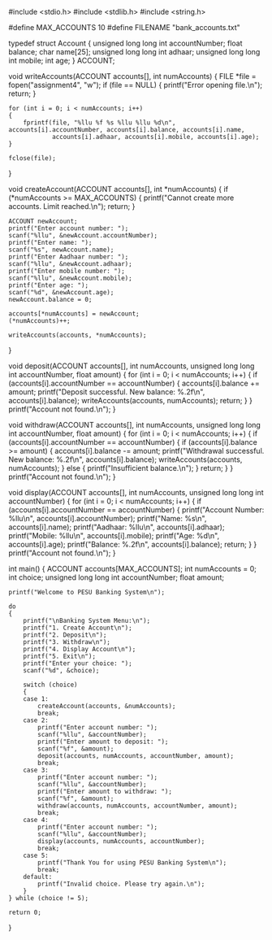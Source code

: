 #include <stdio.h>
#include <stdlib.h>
#include <string.h>

#define MAX_ACCOUNTS 10
#define FILENAME "bank_accounts.txt"

typedef struct Account
{
    unsigned long long int accountNumber;
    float balance;
    char name[25];
    unsigned long long int adhaar;
    unsigned long long int mobile;
    int age;
} ACCOUNT;

void writeAccounts(ACCOUNT accounts[], int numAccounts)
{
    FILE *file = fopen("assignment4", "w");
    if (file == NULL)
    {
        printf("Error opening file.\n");
        return;
    }

    for (int i = 0; i < numAccounts; i++)
    {
        fprintf(file, "%llu %f %s %llu %llu %d\n", accounts[i].accountNumber, accounts[i].balance, accounts[i].name,
                accounts[i].adhaar, accounts[i].mobile, accounts[i].age);
    }

    fclose(file);
}

void createAccount(ACCOUNT accounts[], int *numAccounts)
{
    if (*numAccounts >= MAX_ACCOUNTS)
    {
        printf("Cannot create more accounts. Limit reached.\n");
        return;
    }

    ACCOUNT newAccount;
    printf("Enter account number: ");
    scanf("%llu", &newAccount.accountNumber);
    printf("Enter name: ");
    scanf("%s", newAccount.name);
    printf("Enter Aadhaar number: ");
    scanf("%llu", &newAccount.adhaar);
    printf("Enter mobile number: ");
    scanf("%llu", &newAccount.mobile);
    printf("Enter age: ");
    scanf("%d", &newAccount.age);
    newAccount.balance = 0;

    accounts[*numAccounts] = newAccount;
    (*numAccounts)++;

    writeAccounts(accounts, *numAccounts);
}

void deposit(ACCOUNT accounts[], int numAccounts, unsigned long long int accountNumber, float amount)
{
    for (int i = 0; i < numAccounts; i++)
    {
        if (accounts[i].accountNumber == accountNumber)
        {
            accounts[i].balance += amount;
            printf("Deposit successful. New balance: %.2f\n", accounts[i].balance);
            writeAccounts(accounts, numAccounts);
            return;
        }
    }
    printf("Account not found.\n");
}

void withdraw(ACCOUNT accounts[], int numAccounts, unsigned long long int accountNumber, float amount)
{
    for (int i = 0; i < numAccounts; i++)
    {
        if (accounts[i].accountNumber == accountNumber)
        {
            if (accounts[i].balance >= amount)
            {
                accounts[i].balance -= amount;
                printf("Withdrawal successful. New balance: %.2f\n", accounts[i].balance);
                writeAccounts(accounts, numAccounts);
            }
            else
            {
                printf("Insufficient balance.\n");
            }
            return;
        }
    }
    printf("Account not found.\n");
}

void display(ACCOUNT accounts[], int numAccounts, unsigned long long int accountNumber)
{
    for (int i = 0; i < numAccounts; i++)
    {
        if (accounts[i].accountNumber == accountNumber)
        {
            printf("Account Number: %llu\n", accounts[i].accountNumber);
            printf("Name: %s\n", accounts[i].name);
            printf("Aadhaar: %llu\n", accounts[i].adhaar);
            printf("Mobile: %llu\n", accounts[i].mobile);
            printf("Age: %d\n", accounts[i].age);
            printf("Balance: %.2f\n", accounts[i].balance);
            return;
        }
    }
    printf("Account not found.\n");
}

int main()
{
    ACCOUNT accounts[MAX_ACCOUNTS];
    int numAccounts = 0;
    int choice;
    unsigned long long int accountNumber;
    float amount;

    printf("Welcome to PESU Banking System\n");

    do
    {
        printf("\nBanking System Menu:\n");
        printf("1. Create Account\n");
        printf("2. Deposit\n");
        printf("3. Withdraw\n");
        printf("4. Display Account\n");
        printf("5. Exit\n");
        printf("Enter your choice: ");
        scanf("%d", &choice);

        switch (choice)
        {
        case 1:
            createAccount(accounts, &numAccounts);
            break;
        case 2:
            printf("Enter account number: ");
            scanf("%llu", &accountNumber);
            printf("Enter amount to deposit: ");
            scanf("%f", &amount);
            deposit(accounts, numAccounts, accountNumber, amount);
            break;
        case 3:
            printf("Enter account number: ");
            scanf("%llu", &accountNumber);
            printf("Enter amount to withdraw: ");
            scanf("%f", &amount);
            withdraw(accounts, numAccounts, accountNumber, amount);
            break;
        case 4:
            printf("Enter account number: ");
            scanf("%llu", &accountNumber);
            display(accounts, numAccounts, accountNumber);
            break;
        case 5:
            printf("Thank You for using PESU Banking System\n");
            break;
        default:
            printf("Invalid choice. Please try again.\n");
        }
    } while (choice != 5);

    return 0;
}
